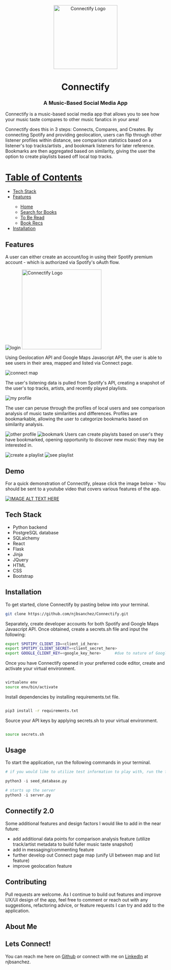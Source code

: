 <p align="center">
  <img width="200" src="https://i.ibb.co/CV47pR3/logo-point.png" alt="Connectify Logo">

</p>

<h1 align="center">
    Connectify
</h1>
<h3 align="center">
    A Music-Based Social Media App
</h3>

Connectify is a music-based social media app that allows you to see how your music taste compares to other music fanatics in your area! 

Connectify does this in 3 steps: Connects, Compares, and Creates. By connecting Spotify and providing geolocation,  users can flip through other listener profiles within distance, see comparison statistics based on a listener's top tracks/artists , and bookmark listeners for later reference. Bookmarks are then aggregated based on similarity, giving the user the option to create playlists based off local top tracks.

<h1><u>Table of Contents</u></h1>
<ul>
<li><a href="#tech-stack">Tech Stack</a></li>
<li><a href="#Features">Features</a></li>
  <ul>
  <li><a href="#homepage">Home</a></li>
  <li><a href="#addBooks">Search for Books</a></li>
  <li><a href="#tbr">To Be Read</a></li>
  <li><a href="#bookRecs">Book Recs</a></li>
  </ul>
<li><a href="#instructions">Installation</a></li>
</ul>

## Features

A user can either create an account/log in using their Spotify premium account - which is authorized via Spotify's oAuth flow.

![login](https://media.giphy.com/media/iVadCUYD5cgST9KqhA/giphy.gif)
<img height="250" src="https://i.ibb.co/zJp0NJH/Screen-Shot-2021-07-07-at-11-04-23-AM.png" alt="Connectify Logo">

Using Geolocation API and Google Maps Javascript API, the user is able to see users in their area, mapped and listed via Connect page.

![connect map](https://media.giphy.com/media/paafF5u3T7EmW1spve/giphy.gif)

 The user's listening data is pulled from Spotify's API, creating a snapshot of the user's top tracks, artists, and recently played playlists.

![my profile](https://media.giphy.com/media/Ga8oMboFCL3SMAwcFD/giphy.gif)

The user can peruse through the profiles of local users and see comparison analysis of music taste similarities and differences. Profiles are bookmarkable, allowing the user to categorize bookmarks based on similarity analysis.

![other profile](https://media.giphy.com/media/6AfJ7iM51loKymS8yW/giphy.gif)
![bookmark](https://media.giphy.com/media/lMAKBzXpR9dMK2hdyM/giphy.gif)
Users can create playists based on user's they have bookmarked, opening opportunity to discover new music they may be interested in.

![create a playlist](https://media.giphy.com/media/J0YRRz5OglN1xT1aP5/giphy.gif)
![see playlist](https://media.giphy.com/media/yyUdjy0ElHVAuwszlE/giphy.gif)

## Demo

For a quick demonstration of Connectify, please click the image below - You should be sent to a youtube video that covers various features of the app.

[![IMAGE ALT TEXT HERE](https://img.youtube.com/vi/s4K1UPxAdaM/0.jpg)](https://www.youtube.com/watch?v=s4K1UPxAdaM)


## Tech Stack

- Python backend
- PostgreSQL database
- SQLalchemy
- React
- Flask
- Jinja
- JQuery
- HTML
- CSS
- Bootstrap

## Installation

To get started, clone Connectify by pasting below into your terminal.

```bash
git clone https://github.com/njbsanchez/Connectify.git
```


Separately, create developer accounts for both Spotify and Google Maps Javascript API. Once obtained, create a secrets.sh file and input the following:

```bash
export SPOTIPY_CLIENT_ID=<client_id_here>
export SPOTIPY_CLIENT_SECRET=<client_secret_here>
export GOOGLE_CLIENT_KEY=<google_key_here>      #due to nature of Google's API, there is no need for a client secret key.
```
Once you have Connectify opened in your preferred code editor, create and activate your virtual environment.

```bash

virtualenv env
source env/bin/activate


```
Install dependencies by installing requirements.txt file.

```bash

pip3 install -r requirements.txt

```

Source your API keys by applying secrets.sh to your virtual environment.

```bash

source secrets.sh

```

## Usage

To start the application, run the following commands in your terminal.

```python
# if you would like to utilize test information to play with, run the following:

python3 -i seed_database.py

# starts up the server
python3 -i server.py
```

## Connectify 2.0

Some additional features and design factors I would like to add in the near future:
- add additional data points for comparison analysis feature (utilize track/artist metadata to build fuller music taste snapshot)
- add in messaging/commenting feature
- further develop out Connect page map (unify UI between map and list feature)
- improve geolocation feature

## Contributing

Pull requests are welcome. As I continue to build out features and improve UX/UI design of the app, feel free to comment or reach out with any suggestions, refactoring advice, or feature requests I can try and add to the application.

## About Me



## Lets Connect!

You can reach me here on [Github](https://github.com/njbsanchez/Connectify) or connect with me on [LinkedIn](https://www.linkedin.com/in/njbsanchez/) at njbsanchez.
